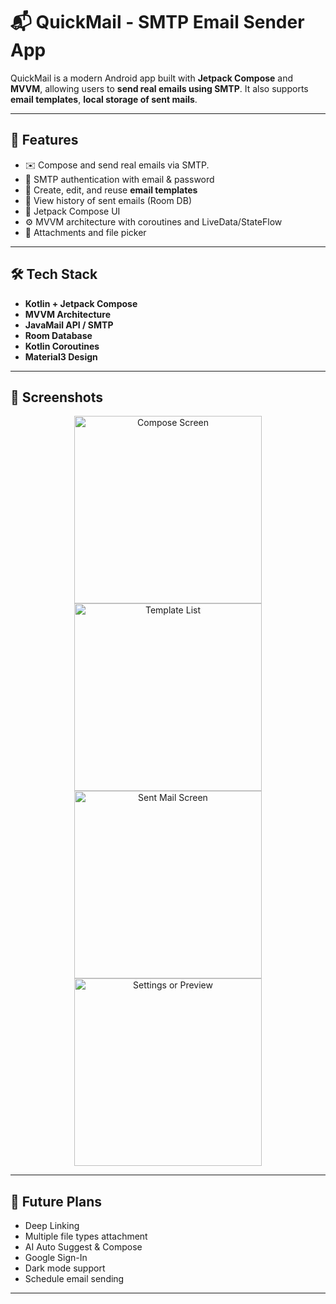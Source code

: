 # 📬 QuickMail - SMTP Email Sender App

QuickMail is a modern Android app built with **Jetpack Compose** and **MVVM**, allowing users to **send real emails using SMTP**. It also supports **email templates**, **local storage of sent mails**.

---

## 🚀 Features

- ✉️ Compose and send real emails via SMTP.
- 🔐 SMTP authentication with email & password
- 📑 Create, edit, and reuse **email templates**
- 📨 View history of sent emails (Room DB)
- 🌙 Jetpack Compose UI 
- ⚙️ MVVM architecture with coroutines and LiveData/StateFlow
- 📂 Attachments and file picker

---

## 🛠️ Tech Stack

- **Kotlin + Jetpack Compose**
- **MVVM Architecture**
- **JavaMail API / SMTP**
- **Room Database**
- **Kotlin Coroutines**
- **Material3 Design**

---

## 📸 Screenshots
<p align="center">
  <img src="https://github.com/user-attachments/assets/afd6a933-196c-4850-8ce5-c9c139aa0675" alt="Compose Screen" width="300"/>
  <img src="https://github.com/user-attachments/assets/4887b2d0-de46-4af1-8719-f2bf7d802b1a" alt="Template List" width="300"/> 
  <img src="https://github.com/user-attachments/assets/5fe1be8e-f50c-434e-af5d-0b1373cd0d11" alt="Sent Mail Screen" width="300"/> 
  <img src="https://github.com/user-attachments/assets/c757e39f-4350-477d-9a24-1183c0c59968" alt="Settings or Preview" width="300"/>
</p>


---

## 🧪 Future Plans

- Deep Linking 
- Multiple file types attachment
- AI Auto Suggest & Compose
- Google Sign-In 
- Dark mode support
- Schedule email sending

---

